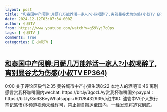 ```yaml
---
layout: post
title: "和泰国中产闲聊:月薪几万能养活一家人?小叔喝醉了,离别曼谷尤为伤感(小叔TV EP364)"
date: 2024-12-12T03:07:34.000Z
author: 小叔TV
from: https://www.youtube.com/watch?v=g59Vyj7cOps
tags: [ 小叔TV ]
comments: True
categories: [ 小叔TV ]
---
```

<!--1733972854000-->
[和泰国中产闲聊:月薪几万能养活一家人?小叔喝醉了,离别曼谷尤为伤感(小叔TV EP364)](https://www.youtube.com/watch?v=g59Vyj7cOps)
------

<div>
0:00 关于评论区戾气2:35 曼谷城市中产小资生活8:22 本地人的酒吧10:46 离别感言赏我杯咖啡国内wechat: https://bit.ly/3gozLAy赏我杯咖啡国外paypal：https://bit.ly/3n63BeyWhatsapp:+60178432939小红书ID: 油管中V(个人旅行笔记感悟)本频道视频未经许可，禁止擅自搬运至国内，一经发现将追究到底。
</div>
